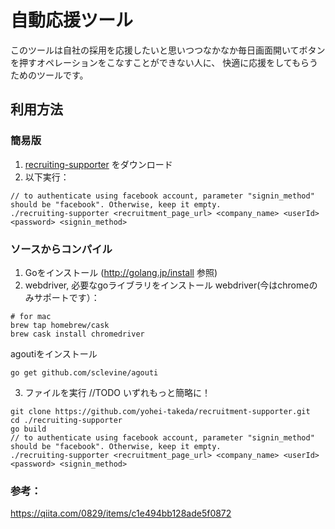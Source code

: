 # 自動応援ツール
このツールは自社の採用を応援したいと思いつつなかなか毎日画面開いてボタンを押すオペレーションをこなすことができない人に、
快適に応援をしてもらうためのツールです。

## 利用方法
### 簡易版
1. [recruiting-supporter](https://github.com/yohei-takeda/recruitment-supporter/raw/master/recruiting-supporter) をダウンロード
2. 以下実行：
```
// to authenticate using facebook account, parameter "signin_method" should be "facebook". Otherwise, keep it empty.
./recruiting-supporter <recruitment_page_url> <company_name> <userId> <password> <signin_method>
```

### ソースからコンパイル
1. Goをインストール (http://golang.jp/install 参照)
2. webdriver, 必要なgoライブラリをインストール
webdriver(今はchromeのみサポートです）：
```
# for mac
brew tap homebrew/cask
brew cask install chromedriver
```
agoutiをインストール
```
go get github.com/sclevine/agouti
```
3. ファイルを実行
//TODO いずれもっと簡略に！
```
git clone https://github.com/yohei-takeda/recruitment-supporter.git
cd ./recruiting-supporter
go build
// to authenticate using facebook account, parameter "signin_method" should be "facebook". Otherwise, keep it empty.
./recruiting-supporter <recruitment_page_url> <company_name> <userId> <password> <signin_method>
```

### 参考：
https://qiita.com/0829/items/c1e494bb128ade5f0872
